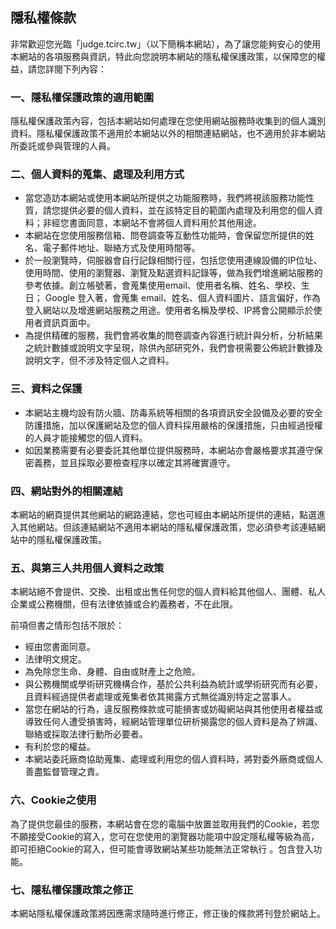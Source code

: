 ## 隱私權條款


非常歡迎您光臨「judge.tcirc.tw」（以下簡稱本網站），為了讓您能夠安心的使用本網站的各項服務與資訊，特此向您說明本網站的隱私權保護政策，以保障您的權益，請您詳閱下列內容：

### 一、隱私權保護政策的適用範圍  

隱私權保護政策內容，包括本網站如何處理在您使用網站服務時收集到的個人識別資料。隱私權保護政策不適用於本網站以外的相關連結網站，也不適用於非本網站所委託或參與管理的人員。

### 二、個人資料的蒐集、處理及利用方式

*   當您造訪本網站或使用本網站所提供之功能服務時，我們將視該服務功能性質，請您提供必要的個人資料，並在該特定目的範圍內處理及利用您的個人資料；非經您書面同意，本網站不會將個人資料用於其他用途。
*   本網站在您使用服務信箱、問卷調查等互動性功能時，會保留您所提供的姓名、電子郵件地址、聯絡方式及使用時間等。
*   於一般瀏覽時，伺服器會自行記錄相關行徑，包括您使用連線設備的IP位址、使用時間、使用的瀏覽器、瀏覽及點選資料記錄等，做為我們增進網站服務的參考依據。創立帳號著，會蒐集使用email、使用者名稱、姓名、學校、生日； Google 登入著，會蒐集 email、姓名、個人資料圖片、語言偏好，作為登入網站以及增進網站服務之用途。使用者名稱及學校、IP將會公開顯示於使用者資訊頁面中。
*   為提供精確的服務，我們會將收集的問卷調查內容進行統計與分析，分析結果之統計數據或說明文字呈現，除供內部研究外，我們會視需要公佈統計數據及說明文字，但不涉及特定個人之資料。

### 三、資料之保護

*   本網站主機均設有防火牆、防毒系統等相關的各項資訊安全設備及必要的安全防護措施，加以保護網站及您的個人資料採用嚴格的保護措施，只由經過授權的人員才能接觸您的個人資料。
*   如因業務需要有必要委託其他單位提供服務時，本網站亦會嚴格要求其遵守保密義務，並且採取必要檢查程序以確定其將確實遵守。

### 四、網站對外的相關連結  

本網站的網頁提供其他網站的網路連結，您也可經由本網站所提供的連結，點選進入其他網站。但該連結網站不適用本網站的隱私權保護政策，您必須參考該連結網站中的隱私權保護政策。

### 五、與第三人共用個人資料之政策

本網站絕不會提供、交換、出租或出售任何您的個人資料給其他個人、團體、私人企業或公務機關，但有法律依據或合約義務者，不在此限。

前項但書之情形包括不限於：

*   經由您書面同意。
*   法律明文規定。
*   為免除您生命、身體、自由或財產上之危險。
*   與公務機關或學術研究機構合作，基於公共利益為統計或學術研究而有必要，且資料經過提供者處理或蒐集者依其揭露方式無從識別特定之當事人。
*   當您在網站的行為，違反服務條款或可能損害或妨礙網站與其他使用者權益或導致任何人遭受損害時，經網站管理單位研析揭露您的個人資料是為了辨識、聯絡或採取法律行動所必要者。
*   有利於您的權益。
*   本網站委託廠商協助蒐集、處理或利用您的個人資料時，將對委外廠商或個人善盡監督管理之責。

### 六、Cookie之使用  

為了提供您最佳的服務，本網站會在您的電腦中放置並取用我們的Cookie，若您不願接受Cookie的寫入，您可在您使用的瀏覽器功能項中設定隱私權等級為高，即可拒絕Cookie的寫入，但可能會導致網站某些功能無法正常執行 。包含登入功能。

### 七、隱私權保護政策之修正

本網站隱私權保護政策將因應需求隨時進行修正，修正後的條款將刊登於網站上。

